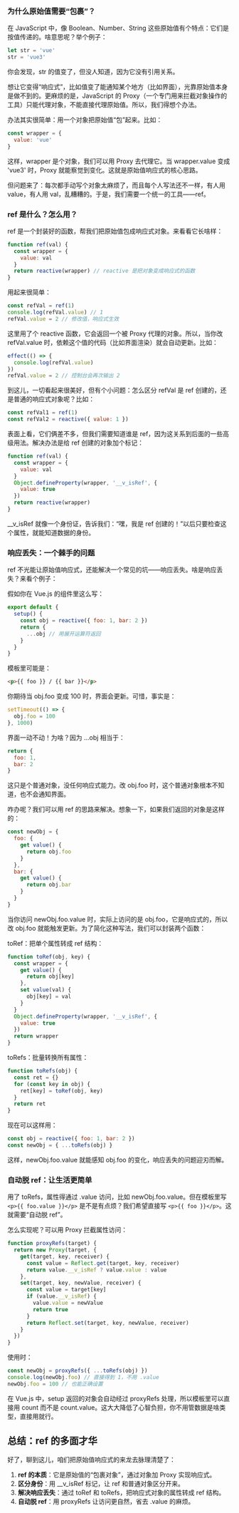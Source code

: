 ### 为什么原始值需要“包裹”？

在 JavaScript 中，像 Boolean、Number、String 这些原始值有个特点：它们是按值传递的。啥意思呢？举个例子：

```js
let str = 'vue'
str = 'vue3'
```

你会发现，str 的值变了，但没人知道，因为它没有引用关系。

想让它变得“响应式”，比如值变了能通知某个地方（比如界面），光靠原始值本身是做不到的。更麻烦的是，JavaScript 的 Proxy（一个专门用来拦截对象操作的工具）只能代理对象，不能直接代理原始值。所以，我们得想个办法。

办法其实很简单：用一个对象把原始值“包”起来。比如：

```js
const wrapper = {
  value: 'vue'
}
```

这样，wrapper 是个对象，我们可以用 Proxy 去代理它。当 wrapper.value 变成 'vue3' 时，Proxy 就能察觉到变化。这就是原始值响应式的核心思路。

但问题来了：每次都手动写个对象太麻烦了，而且每个人写法还不一样，有人用 value，有人用 val，乱糟糟的。于是，我们需要一个统一的工具——ref。



### ref 是什么？怎么用？

ref 是一个封装好的函数，帮我们把原始值包成响应式对象。来看看它长啥样：

```js
function ref(val) {
  const wrapper = {
    value: val
  }
  return reactive(wrapper) // reactive 是把对象变成响应式的函数
}
```

用起来很简单：

```js
const refVal = ref(1)
console.log(refVal.value) // 1
refVal.value = 2 // 修改值，响应式生效
```

这里用了个 reactive 函数，它会返回一个被 Proxy 代理的对象。所以，当你改 refVal.value 时，依赖这个值的代码（比如界面渲染）就会自动更新。比如：

```js
effect(() => {
  console.log(refVal.value)
})
refVal.value = 2 // 控制台会再次输出 2
```

到这儿，一切看起来很美好，但有个小问题：怎么区分 refVal 是 ref 创建的，还是普通的响应式对象呢？比如：

```js
const refVal1 = ref(1)
const refVal2 = reactive({ value: 1 })
```

表面上看，它们俩差不多，但我们需要知道谁是 ref，因为这关系到后面的一些高级用法。解决办法是给 ref 创建的对象加个标记：

```js
function ref(val) {
  const wrapper = {
    value: val
  }
  Object.defineProperty(wrapper, '__v_isRef', {
    value: true
  })
  return reactive(wrapper)
}
```

__v_isRef 就像一个身份证，告诉我们：“嘿，我是 ref 创建的！”以后只要检查这个属性，就能知道数据的身份。



### 响应丢失：一个棘手的问题

ref 不光能让原始值响应式，还能解决一个常见的坑——响应丢失。啥是响应丢失？来看个例子：

假如你在 Vue.js 的组件里这么写：

```js
export default {
  setup() {
    const obj = reactive({ foo: 1, bar: 2 })
    return {
      ...obj // 用展开运算符返回
    }
  }
}
```

模板里可能是：

```html
<p>{{ foo }} / {{ bar }}</p>
```

你期待当 obj.foo 变成 100 时，界面会更新。可惜，事实是：

```js
setTimeout(() => {
  obj.foo = 100
}, 1000)
```

界面一动不动！为啥？因为 ...obj 相当于：

```js
return {
  foo: 1,
  bar: 2
}
```

这只是个普通对象，没任何响应式能力。改 obj.foo 时，这个普通对象根本不知道，也不会通知界面。

咋办呢？我们可以用 ref 的思路来解决。想象一下，如果我们返回的对象是这样的：

```js
const newObj = {
  foo: {
    get value() {
      return obj.foo
    }
  },
  bar: {
    get value() {
      return obj.bar
    }
  }
}
```

当你访问 newObj.foo.value 时，实际上访问的是 obj.foo，它是响应式的，所以改 obj.foo 就能触发更新。为了简化这种写法，我们可以封装两个函数：

toRef：把单个属性转成 ref 结构：

```js
function toRef(obj, key) {
  const wrapper = {
    get value() {
      return obj[key]
    },
    set value(val) {
      obj[key] = val
    }
  }
  Object.defineProperty(wrapper, '__v_isRef', {
    value: true
  })
  return wrapper
}
```

toRefs：批量转换所有属性：

```js
function toRefs(obj) {
  const ret = {}
  for (const key in obj) {
    ret[key] = toRef(obj, key)
  }
  return ret
}
```

现在可以这样用：

```js
const obj = reactive({ foo: 1, bar: 2 })
const newObj = { ...toRefs(obj) }
```

这样，newObj.foo.value 就能感知 obj.foo 的变化，响应丢失的问题迎刃而解。



### 自动脱 ref：让生活更简单

用了 toRefs，属性得通过 .value 访问，比如 newObj.foo.value。但在模板里写 `<p>{{ foo.value }}</p>` 是不是有点烦？我们希望直接写 `<p>{{ foo }}</p>`。这就需要“自动脱 ref”。

怎么实现呢？可以用 Proxy 拦截属性访问：

```js
function proxyRefs(target) {
  return new Proxy(target, {
    get(target, key, receiver) {
      const value = Reflect.get(target, key, receiver)
      return value.__v_isRef ? value.value : value
    },
    set(target, key, newValue, receiver) {
      const value = target[key]
      if (value.__v_isRef) {
        value.value = newValue
        return true
      }
      return Reflect.set(target, key, newValue, receiver)
    }
  })
}
```

使用时：

```js
const newObj = proxyRefs({ ...toRefs(obj) })
console.log(newObj.foo) // 直接得到 1，不用 .value
newObj.foo = 100 // 也能正确设置
```

在 Vue.js 中，setup 返回的对象会自动经过 proxyRefs 处理，所以模板里可以直接用 count 而不是 count.value。这大大降低了心智负担，你不用管数据是啥类型，直接用就行。



## 总结：ref 的多面才华

好了，聊到这儿，咱们把原始值响应式的来龙去脉理清楚了：

1. **ref 的本质**：它是原始值的“包裹对象”，通过对象加 Proxy 实现响应式。
2. **区分身份**：用 __v_isRef 标记，让 ref 和普通对象区分开来。
3. **解决响应丢失**：通过 toRef 和 toRefs，把响应式对象的属性转成 ref 结构。
4. **自动脱 ref**：用 proxyRefs 让访问更自然，省去 .value 的麻烦。